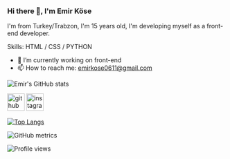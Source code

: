 ### Hi there 👋, I'm Emir Köse
I'm from Turkey/Trabzon, I'm 15 years old, I'm developing myself as a front-end developer.

Skills:  HTML / CSS / PYTHON

- 🔭 I’m currently working on front-end 
- 📫 How to reach me: emirkose0611@gmail.com 


![Emir's GitHub stats](https://github-readme-stats.vercel.app/api?username=emirkose08&show_icons=true&theme=radical)

[<img src='https://cdn.jsdelivr.net/npm/simple-icons@3.0.1/icons/github.svg' alt='github' height='40'>](https://github.com/emirkose08)  [<img src='https://cdn.jsdelivr.net/npm/simple-icons@3.0.1/icons/instagram.svg' alt='instagram' height='40'>](https://www.instagram.com/ekose0/)  

[![Top Langs](https://github-readme-stats.vercel.app/api/top-langs/?username=emirkose08)](https://github.com/anuraghazra/github-readme-stats)

![GitHub metrics](https://metrics.lecoq.io/emirkose08)  

![Profile views](https://gpvc.arturio.dev/emirkose08)  



